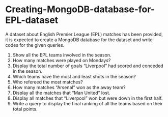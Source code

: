 # Creating-MongoDB-database-for-EPL-dataset
A dataset about English Premier League (EPL) matches has been provided, it is expected to create a MongoDB database for the dataset and write codes for the given queries. 
1. Show all the EPL teams involved in the season. 
2. How many matches were played on Mondays?
3. Display the total number of goals “Liverpool” had scored and conceded in the
season.
4. Which teams have the most and least shots in the season?
5. Who refereed the most matches?
6. How many matches “Arsenal” won as the away team?
7. Display all the matches that “Man United” lost.
8. Display all matches that “Liverpool” won but were down in the first half.
9. Write a query to display the final ranking of all the teams based on their total points. 
